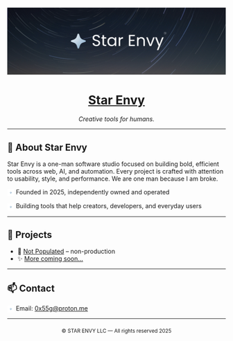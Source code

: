 <p align="center">
  <img src="images/starenvybanner.png" alt="Star Envy Banner" style="max-width: 100%; height: auto;" />
</p>

<h1 align="center"><strong><u>Star Envy</u></strong></h1>

<p align="center"><em>Creative tools for humans.</em></p>

---

## 🚀 About Star Envy

Star Envy is a one-man software studio focused on building bold, efficient tools across web, AI, and automation. Every project is crafted with attention to usability, style, and performance. We are one man because I am broke.

<p><img src="images/staricon.svg" width="16" style="vertical-align: middle;" /> Founded in 2025, independently owned and operated</p>
<p><img src="images/staricon.svg" width="16" style="vertical-align: middle;" /> Building tools that help creators, developers, and everyday users</p>

---

## 📁 Projects

- 🔧 [Not Populated](https://github.com/btvert/) – non-production
- ✨ [More coming soon...](#)

---

## 📫 Contact

<p>
  <img src="images/staricon.svg" width="16" style="vertical-align: middle;" />
  Email: <a href="mailto:0x55g@proton.me">0x55g@proton.me</a>
</p>

---

<p align="center"><sub>© STAR ENVY LLC — All rights reserved 2025</sub></p>
